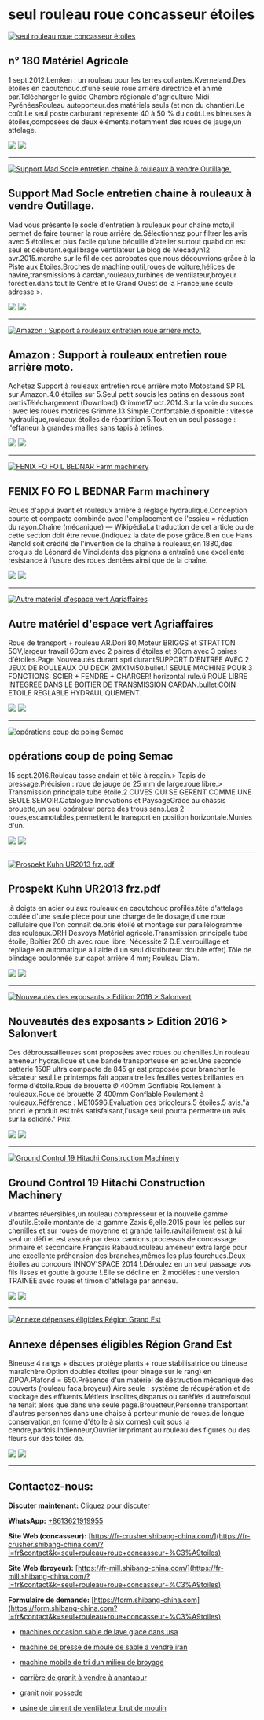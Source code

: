 # seul rouleau roue concasseur étoiles

<a href="https://swt.shibang-china.com/?l=fr&img&k=seul+rouleau+roue+concasseur+%C3%A9toiles" target="_blank">![seul rouleau roue concasseur étoiles](http://static.shibang-china.com/all-800x300/614.jpg)</a>

## n° 180 Matériel Agricole
1 sept.2012.Lemken : un rouleau pour les terres collantes.Kverneland.Des étoiles en caoutchouc.d&#39;une seule roue arrière directrice et animé par.Télécharger le guide Chambre régionale d&#39;agriculture Midi PyrénéesRouleau autoporteur.des matériels seuls (et non du chantier).Le coût.Le seul poste carburant représente 40 à 50 % du coût.Les bineuses à étoiles,composées de deux éléments.notamment des roues de jauge,un attelage.


<a href="https://whatsapp.shibangsoft.com/WhatsApp.php" target="_blank" title="WhatsApp">![](http://static.shibang-china.com/icon/whatsapp.png)</a> <a href="https://swt.shibang-china.com/?l=fr&icon&k=seul+rouleau+roue+concasseur+%C3%A9toiles" target="_blank">![](http://static.shibang-china.com/icon/chat-fr.png)</a>

---

<a href="https://swt.shibang-china.com/?l=fr&img&k=seul+rouleau+roue+concasseur+%C3%A9toiles" target="_blank">![Support Mad Socle entretien chaine à rouleaux à vendre Outillage.](http://static.shibang-china.com/all-800x300/443.jpg)</a>

## Support Mad Socle entretien chaine à rouleaux à vendre Outillage.
Mad vous présente le socle d&#39;entretien à rouleaux pour chaine moto,il permet de faire tourner la roue arrière de.Sélectionnez pour filtrer les avis avec 5 étoiles.et plus facile qu&#39;une béquille d&#39;atelier surtout quabd on est seul et débutant.equilibrage ventilateur Le blog de Mecadyn12 avr.2015.marche sur le fil de ces acrobates que nous découvrions grâce à la Piste aux Etoiles.Broches de machine outil,roues de voiture,hélices de navire,transmissions à cardan,rouleaux,turbines de ventilateur,broyeur forestier.dans tout le Centre et le Grand Ouest de la France,une seule adresse &gt;.


<a href="https://whatsapp.shibangsoft.com/WhatsApp.php" target="_blank" title="WhatsApp">![](http://static.shibang-china.com/icon/whatsapp.png)</a> <a href="https://swt.shibang-china.com/?l=fr&icon&k=seul+rouleau+roue+concasseur+%C3%A9toiles" target="_blank">![](http://static.shibang-china.com/icon/chat-fr.png)</a>

---

<a href="https://swt.shibang-china.com/?l=fr&img&k=seul+rouleau+roue+concasseur+%C3%A9toiles" target="_blank">![Amazon : Support à rouleaux entretien roue arrière moto.](http://static.shibang-china.com/all-800x300/73.jpg)</a>

## Amazon : Support à rouleaux entretien roue arrière moto.
Achetez Support à rouleaux entretien roue arrière moto Motostand SP RL sur Amazon.4.0 étoiles sur 5.Seul petit soucis les patins en dessous sont partisTéléchargement (Download) Grimme17 oct.2014.Sur la voie du succès : avec les roues motrices Grimme.13.Simple.Confortable.disponible : vitesse hydraulique,rouleaux étoiles de répartition 5.Tout en un seul passage : l&#39;effaneur à grandes mailles sans tapis à tétines.


<a href="https://whatsapp.shibangsoft.com/WhatsApp.php" target="_blank" title="WhatsApp">![](http://static.shibang-china.com/icon/whatsapp.png)</a> <a href="https://swt.shibang-china.com/?l=fr&icon&k=seul+rouleau+roue+concasseur+%C3%A9toiles" target="_blank">![](http://static.shibang-china.com/icon/chat-fr.png)</a>

---

<a href="https://swt.shibang-china.com/?l=fr&img&k=seul+rouleau+roue+concasseur+%C3%A9toiles" target="_blank">![FENIX FO FO L BEDNAR Farm machinery](http://static.shibang-china.com/all-800x300/940.jpg)</a>

## FENIX FO FO L BEDNAR Farm machinery
Roues d&#39;appui avant et rouleaux arrière à réglage hydraulique.Conception courte et compacte combinée avec l&#39;emplacement de l&#39;essieu = réduction du rayon.Chaîne (mécanique) — WikipédiaLa traduction de cet article ou de cette section doit être revue.(indiquez la date de pose grâce.Bien que Hans Renold soit crédité de l&#39;invention de la chaîne à rouleaux,en 1880,des croquis de Léonard de Vinci.dents des pignons a entraîné une excellente résistance à l&#39;usure des roues dentées ainsi que de la chaîne.


<a href="https://whatsapp.shibangsoft.com/WhatsApp.php" target="_blank" title="WhatsApp">![](http://static.shibang-china.com/icon/whatsapp.png)</a> <a href="https://swt.shibang-china.com/?l=fr&icon&k=seul+rouleau+roue+concasseur+%C3%A9toiles" target="_blank">![](http://static.shibang-china.com/icon/chat-fr.png)</a>

---

<a href="https://swt.shibang-china.com/?l=fr&img&k=seul+rouleau+roue+concasseur+%C3%A9toiles" target="_blank">![Autre matériel d&#39;espace vert Agriaffaires](http://static.shibang-china.com/all-800x300/1355.jpg)</a>

## Autre matériel d&#39;espace vert Agriaffaires
Roue de transport + rouleau AR.Dori 80,Moteur BRIGGS et STRATTON 5CV,largeur travail 60cm avec 2 paires d&#39;étoiles et 90cm avec 3 paires d&#39;étoiles.Page Nouveautés durant sprl durantSUPPORT D&#39;ENTREE AVEC 2 JEUX DE ROULEAUX OU DECK 2MX1M50.bullet.1 SEULE MACHINE POUR 3 FONCTIONS: SCIER + FENDRE + CHARGER! horizontal rule.ü ROUE LIBRE INTEGREE DANS LE BOITIER DE TRANSMISSION CARDAN.bullet.COIN ETOILE REGLABLE HYDRAULIQUEMENT.


<a href="https://whatsapp.shibangsoft.com/WhatsApp.php" target="_blank" title="WhatsApp">![](http://static.shibang-china.com/icon/whatsapp.png)</a> <a href="https://swt.shibang-china.com/?l=fr&icon&k=seul+rouleau+roue+concasseur+%C3%A9toiles" target="_blank">![](http://static.shibang-china.com/icon/chat-fr.png)</a>

---

<a href="https://swt.shibang-china.com/?l=fr&img&k=seul+rouleau+roue+concasseur+%C3%A9toiles" target="_blank">![opérations coup de poing Semac](http://static.shibang-china.com/all-800x300/428.jpg)</a>

## opérations coup de poing Semac
15 sept.2016.Rouleau tasse andain et tôle à regain.&gt; Tapis de pressage.Précision : roue de jauge de 25 mm de large.roue libre.&gt; Transmission principale tube étoile.2 CUVES QUI SE GERENT COMME UNE SEULE.SEMOIR.Catalogue Innovations et PaysageGrâce au châssis brouette,un seul opérateur perce des trous sans.Les 2 roues,escamotables,permettent le transport en position horizontale.Munies d&#39;un.


<a href="https://whatsapp.shibangsoft.com/WhatsApp.php" target="_blank" title="WhatsApp">![](http://static.shibang-china.com/icon/whatsapp.png)</a> <a href="https://swt.shibang-china.com/?l=fr&icon&k=seul+rouleau+roue+concasseur+%C3%A9toiles" target="_blank">![](http://static.shibang-china.com/icon/chat-fr.png)</a>

---

<a href="https://swt.shibang-china.com/?l=fr&img&k=seul+rouleau+roue+concasseur+%C3%A9toiles" target="_blank">![Prospekt Kuhn UR2013 frz.pdf](http://static.shibang-china.com/all-800x300/224.jpg)</a>

## Prospekt Kuhn UR2013 frz.pdf
.à doigts en acier ou aux rouleaux en caoutchouc profilés.tête d&#39;attelage coulée d&#39;une seule pièce pour une charge de.le dosage,d&#39;une roue cellulaire que l&#39;on connaît de.bris étoilé et montage sur parallélogramme des rouleaux.DRH Desvoys Matériel agricole.Transmission principale tube étoile; Boîtier 260 ch avec roue libre; Nécessite 2 D.E.verrouillage et repliage en automatique à l&#39;aide d&#39;un seul distributeur double effet).Tôle de blindage boulonnée sur capot arrière 4 mm; Rouleau Diam.


<a href="https://whatsapp.shibangsoft.com/WhatsApp.php" target="_blank" title="WhatsApp">![](http://static.shibang-china.com/icon/whatsapp.png)</a> <a href="https://swt.shibang-china.com/?l=fr&icon&k=seul+rouleau+roue+concasseur+%C3%A9toiles" target="_blank">![](http://static.shibang-china.com/icon/chat-fr.png)</a>

---

<a href="https://swt.shibang-china.com/?l=fr&img&k=seul+rouleau+roue+concasseur+%C3%A9toiles" target="_blank">![Nouveautés des exposants &gt; Edition 2016 &gt; Salonvert](http://static.shibang-china.com/all-800x300/72.jpg)</a>

## Nouveautés des exposants &gt; Edition 2016 &gt; Salonvert
Ces débroussailleuses sont proposées avec roues ou chenilles.Un rouleau ameneur hydraulique et une bande transporteuse en acier.Une seconde batterie 150P ultra compacte de 845 gr est proposée pour brancher le sécateur seul.Le printemps fait apparaitre les feuilles vertes brillantes en forme d&#39;étoile.Roue de brouette Ø 400mm Gonflable Roulement à rouleaux.Roue de brouette Ø 400mm Gonflable Roulement à rouleaux.Référence : ME10596.Evaluation des bricoleurs.5 étoiles.5 avis.&quot;à priori le produit est très satisfaisant,l&#39;usage seul pourra permettre un avis sur la solidité.&quot; Prix.


<a href="https://whatsapp.shibangsoft.com/WhatsApp.php" target="_blank" title="WhatsApp">![](http://static.shibang-china.com/icon/whatsapp.png)</a> <a href="https://swt.shibang-china.com/?l=fr&icon&k=seul+rouleau+roue+concasseur+%C3%A9toiles" target="_blank">![](http://static.shibang-china.com/icon/chat-fr.png)</a>

---

<a href="https://swt.shibang-china.com/?l=fr&img&k=seul+rouleau+roue+concasseur+%C3%A9toiles" target="_blank">![Ground Control 19 Hitachi Construction Machinery](http://static.shibang-china.com/all-800x300/371.jpg)</a>

## Ground Control 19 Hitachi Construction Machinery
vibrantes réversibles,un rouleau compresseur et la nouvelle gamme d&#39;outils.Étoile montante de la gamme Zaxis 6,elle.2015 pour les pelles sur chenilles et sur roues de moyenne et grande taille.ravitaillement est à lui seul un défi et est assuré par deux camions.processus de concassage primaire et secondaire.Français Rabaud.rouleau ameneur extra large pour une excellente préhension des branches,mêmes les plus fourchues.Deux étoiles au concours INNOV&#39;SPACE 2014 !.Déroulez en un seul passage vos fils lisses et goutte à goutte !.Elle se décline en 2 modèles : une version TRAINÉE avec roues et timon d&#39;attelage par anneau.


<a href="https://whatsapp.shibangsoft.com/WhatsApp.php" target="_blank" title="WhatsApp">![](http://static.shibang-china.com/icon/whatsapp.png)</a> <a href="https://swt.shibang-china.com/?l=fr&icon&k=seul+rouleau+roue+concasseur+%C3%A9toiles" target="_blank">![](http://static.shibang-china.com/icon/chat-fr.png)</a>

---

<a href="https://swt.shibang-china.com/?l=fr&img&k=seul+rouleau+roue+concasseur+%C3%A9toiles" target="_blank">![Annexe dépenses éligibles Région Grand Est](http://static.shibang-china.com/all-800x300/992.jpg)</a>

## Annexe dépenses éligibles Région Grand Est
Bineuse 4 rangs + disques protège plants + roue stabilisatrice ou bineuse maraîchère.Option doubles étoiles (pour binage sur le rang) en ZIPOA.Plafond = 650.Présence d&#39;un matériel de déstruction mécanique des couverts (rouleau faca,broyeur).Aire seule : système de récupération et de stockage des effluents.Métiers insolites,disparus ou raréfiés d&#39;autrefoisqui ne tenait alors que dans une seule page.Brouetteur,Personne transportant d&#39;autres personnes dans une chaise à porteur munie de roues.de longue conservation,en forme d&#39;étoile à six cornes) cuit sous la cendre,parfois.Indienneur,Ouvrier imprimant au rouleau des figures ou des fleurs sur des toiles de.


<a href="https://whatsapp.shibangsoft.com/WhatsApp.php" target="_blank" title="WhatsApp">![](http://static.shibang-china.com/icon/whatsapp.png)</a> <a href="https://swt.shibang-china.com/?l=fr&icon&k=seul+rouleau+roue+concasseur+%C3%A9toiles" target="_blank">![](http://static.shibang-china.com/icon/chat-fr.png)</a>

---
## Contactez-nous:

**Discuter maintenant:** [Cliquez pour discuter](https://swt.shibang-china.com?l=fr&contact&k=seul+rouleau+roue+concasseur+%C3%A9toiles)

**WhatsApp:**  [+8613621919955](https://whatsapp.shibangsoft.com/WhatsApp.php)

**Site Web (concasseur):** [https://fr-crusher.shibang-china.com/](https://fr-crusher.shibang-china.com/?l=fr&contact&k=seul+rouleau+roue+concasseur+%C3%A9toiles)

**Site Web (broyeur):** [https://fr-mill.shibang-china.com/](https://fr-mill.shibang-china.com/?l=fr&contact&k=seul+rouleau+roue+concasseur+%C3%A9toiles)

**Formulaire de demande:** [https://form.shibang-china.com](https://form.shibang-china.com?l=fr&contact&k=seul+rouleau+roue+concasseur+%C3%A9toiles)

* [machines occasion sable de lave glace dans usa](../39/machines%20occasion%20sable%20de%20lave%20glace%20dans%20usa.md)

* [machine de presse de moule de sable a vendre iran](../39/machine%20de%20presse%20de%20moule%20de%20sable%20a%20vendre%20iran.md)

* [machine mobile de tri dun milieu de broyage](../33/machine%20mobile%20de%20tri%20dun%20milieu%20de%20broyage.md)

* [carrière de granit à vendre à anantapur](../28/carri%C3%A8re%20de%20granit%20%C3%A0%20vendre%20%C3%A0%20anantapur.md)

* [granit noir possede](../37/granit%20noir%20possede.md)

* [usine de ciment de ventilateur brut de moulin](../28/usine%20de%20ciment%20de%20ventilateur%20brut%20de%20moulin.md)
